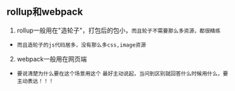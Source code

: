 ## rollup和webpack
1. rollup一般用在"造轮子"，打包后的包小，`而且轮子不需要那么多资源，都很精练`
* `而且造轮子的js代码居多，没有那么多css,image资源`
2. webpack一般用在网页端

* `要说清楚为什么要在这个场景用这个`
`最好主动说起，当问到区别就回答什么时候用什么，要主动表达！！！`
  
